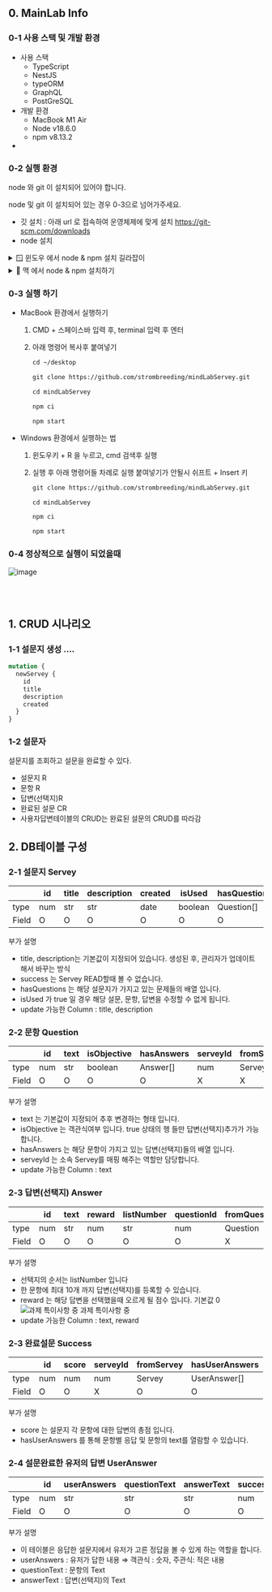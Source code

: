 ## 0. MainLab Info

### 0-1 사용 스택 및 개발 환경

- 사용 스택
  - TypeScript
  - NestJS
  - typeORM
  - GraphQL
  - PostGreSQL
- 개발 환경
  - MacBook M1 Air
  - Node v18.6.0
  - npm v8.13.2
-

### 0-2 실행 환경

node 와 git 이 설치되어 있어야 합니다.

node 및 git 이 설치되어 있는 경우 0-3으로 넘어가주세요.

- 깃 설치 : 아래 url 로 접속하여 운영체제에 맞게 설치
  https://git-scm.com/downloads
- node 설치
<details>
<summary> 🪟 윈도우 에서 node & npm 설치 길라잡이 </summary>
<div markdown="2">
<h3>1. 아래 주소로 들어가서 node 를 설치 합니다. </h3>
<p>[https://nodejs.org/ko/](https://nodejs.org/ko/)</p>

<h3>2. 윈도우키 + R 을 누르고 cmd 입력 후 실행</h3>

<p> 아래 명령어 입력 후, v18.x.x 가 나온다면 성공입니다! </p>

</div>

</details>

<details>
<summary> 🍏 맥 에서 node & npm 설치하기 </summary>
<div markdown="2">
<h3>1. 아래 주소로 들어가서 node를 설치합니다</h3>
<p>[https://nodejs.org/ko/](https://nodejs.org/ko/)</p>

<h3>2. 커맨드 + 스페이스 을 누르고 terminal 입력 후 실행</h3>

```
node -v

```

node -v 했을때 v18.x.x 가 나오면 설치 성공!

</div>

</details>


### 0-3 실행 하기

- MacBook 환경에서 실행하기

  1. CMD + 스페이스바 입력 후, terminal 입력 후 엔터
  2. 아래 명령어 복사후 붙여넣기

     ```graphql
     cd ~/desktop
     ```

     ```graphql
     git clone https://github.com/strombreeding/mindLabServey.git
     ```

     ```graphql
     cd mindLabServey
     ```

     ```graphql
     npm ci
     ```

     ```graphql
     npm start
     ```

- Windows 환경에서 실행하는 법

  1. 윈도우키 + R 을 누르고, cmd 검색후 실행
  2. 실행 후 아래 명령어들 차례로 실행
     붙여넣기가 안될시 쉬프트 + Insert 키
     
      ```graphql
      git clone https://github.com/strombreeding/mindLabServey.git
      ```
      ```graphql
      cd mindLabServey
      ```
      ```graphql
      npm ci
      ```
      ```graphql
      npm start
      ```

### 0-4 정상적으로 실행이 되었을때

![image](https://user-images.githubusercontent.com/104059932/215104923-cead0afe-3f80-4d2a-b3fd-9087bb9c9b79.png)

<br>
<br>



## 1. CRUD 시나리오

### 1-1 설문지 생성 ….

```graphql
mutation {
  newServey {
    id
    title
    description
    created
  }
}
```

### 1-2 설문자

설문지를 조회하고 설문을 완료할 수 있다.

- 설문지 R
- 문항 R
- 답변(선택지)R
- 완료된 설문 CR
- 사용자답변테이블의 CRUD는 완료된 설문의 CRUD를 따라감

## 2. DB테이블 구성

### 2-1 설문지 Servey

|       | id  | title | description | created | isUsed  | hasQuestions | success   |
| ----- | --- | ----- | ----------- | ------- | ------- | ------------ | --------- |
| type  | num | str   | str         | date    | boolean | Question[]   | Success[] |
| Field | O   | O     | O           | O       | O       | O            | X         |

부가 설명

- title, description는 기본값이 지정되어 있습니다. 생성된 후, 관리자가 업데이트 해서 바꾸는 방식
- success 는 Servey READ할때 볼 수 없습니다.
- hasQuestions 는 해당 설문지가 가지고 있는 문제들의 배열 입니다.
- isUsed 가 true 일 경우 해당 설문, 문항, 답변을 수정할 수 없게 됩니다.
- update 가능한 Column : title, description

### 2-2 문항 Question

|       | id  | text | isObjective | hasAnswers | serveyId | fromServey |
| ----- | --- | ---- | ----------- | ---------- | -------- | ---------- |
| type  | num | str  | boolean     | Answer[]   | num      | Servey     |
| Field | O   | O    | O           | O          | X        | X          |

부가 설명

- text 는 기본값이 지정되어 추후 변경하는 형태 입니다.
- isObjective 는 객관식여부 입니다. true 상태의 행 들만 답변(선택지)추가가 가능합니다.
- hasAnswers 는 해당 문항이 가지고 있는 답변(선택지)들의 배열 입니다.
- serveyId 는 소속 Servey를 매핑 해주는 역할만 담당합니다.
- update 가능한 Column : text

### 2-3 답변(선택지) Answer

|       | id  | text | reward | listNumber | questionId | fromQuestion |
| ----- | --- | ---- | ------ | ---------- | ---------- | ------------ |
| type  | num | str  | num    | str        | num        | Question     |
| Field | O   | O    | O      | O          | O          | X            |

부가 설명

- 선택지의 순서는 listNumber 입니다
- 한 문항에 최대 10개 까지 답변(선택지)를 등록할 수 있습니다.
- reward 는 해당 답변을 선택했을때 오르게 될 점수 입니다. 기본값 0
  ![과제 특이사항 중](https://s3-us-west-2.amazonaws.com/secure.notion-static.com/1022327c-ad55-4bb5-b687-d0f80c4a7fa1/Untitled.png)
  과제 특이사항 중
- update 가능한 Column : text, reward

### 2-3 완료설문 Success

|       | id  | score | serveyId | fromServey | hasUserAnswers |
| ----- | --- | ----- | -------- | ---------- | -------------- |
| type  | num | num   | num      | Servey     | UserAnswer[]   |
| Field | O   | O     | X        | O          | O              |

부가 설명

- score 는 설문지 각 문항에 대한 답변의 총점 입니다.
- hasUserAnswers 를 통해 문항별 응답 및 문항의 text를 열람할 수 있습니다.

### 2-4 설문완료한 유저의 답변 UserAnswer

|       | id  | userAnswers | questionText | answerText | successId | fromSuccessId |
| ----- | --- | ----------- | ------------ | ---------- | --------- | ------------- |
| type  | num | str         | str          | str        | num       | Success       |
| Field | O   | O           | O            | O          | O         | X             |

부가 설명

- 이 테이블은 응답한 설문지에서 유저가 고른 정답을 볼 수 있게 하는 역할을 합니다.
- userAnswers : 유저가 답한 내용
  ⇒ 객관식 : 숫자, 주관식: 적은 내용
- questionText : 문항의 Text
- answerText : 답변(선택지)의 Text
